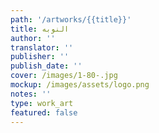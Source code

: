 ```yaml
---
path: '/artworks/{{title}}'
title: النوبه
author: ''
translator: ''
publisher: ''
publish_date: ''
cover: /images/1-80-.jpg
mockup: /images/assets/logo.png
notes: ''
type: work_art
featured: false
---
```


